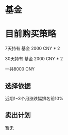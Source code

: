 # 基金



# 目前购买策略

7天持有 基金 2000 CNY * 2

30天持有 基金 2000 CNY * 2

一共8000 CNY

## 选择依据

近期1~3个月涨跌幅排名前10%



## 卖出计划

暂无